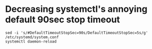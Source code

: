 # Decreasing systemctl's annoying default 90sec stop timeout


```
sed -i 's/#DefaultTimeoutStopSec=90s/DefaultTimeoutStopSec=5s/g' /etc/systemd/system.conf
systemctl daemon-reload
```
